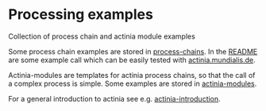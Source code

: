 # Processing examples

Collection of process chain and actinia module examples

Some process chain examples are stored in [process-chains](https://github.com/actinia-org/processing-examples/blob/main/process-chains). In the [README](https://github.com/actinia-org/processing-examples/blob/main/process-chains/README.md) are some example call which can be easily tested with [actinia.mundialis.de](actinia.mundialis.de).

Actinia-modules are templates for actinia process chains, so that the call of a complex process is simple. Some examples are stored in [actinia-modules](https://github.com/actinia-org/processing-examples/blob/main/actinia-modules).

For a general introduction to actinia see e.g. [actinia-introduction](https://neteler.gitlab.io/actinia-introduction/).
